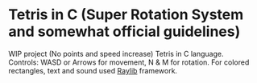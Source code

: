 # Tetris in C (Super Rotation System and somewhat official guidelines)

WIP project (No points and speed increase)
Tetris in C language.  
Controls: WASD or Arrows for movement, N & M for rotation.
For colored rectangles, text and sound used [Raylib](https://github.com/raysan5/raylib) framework.
